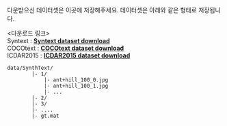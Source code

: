 다운받으신 데이터셋은 이곳에 저장해주세요. 데이터셋은 아래와 같은 형태로 저장됩니다.

<다운로드 링크> <br>
Syntext   : **[Syntext dataset download](https://www.robots.ox.ac.uk/~vgg/data/scenetext/)** <br>
COCOtext  : **[COCOtext dataset download](https://rrc.cvc.uab.es/?ch=5&com=downloads)** <br>
ICDAR2015 : **[ICDAR2015 dataset download](https://rrc.cvc.uab.es/?ch=4&com=downloads)** 
````
data/SynthText/
        |- 1/
            |- ant+hill_100_0.jpg
            |- ant+hill_100_1.jpg
            |- ...
        |- 2/
        |- 3/
        |- ....
        |- gt.mat
````